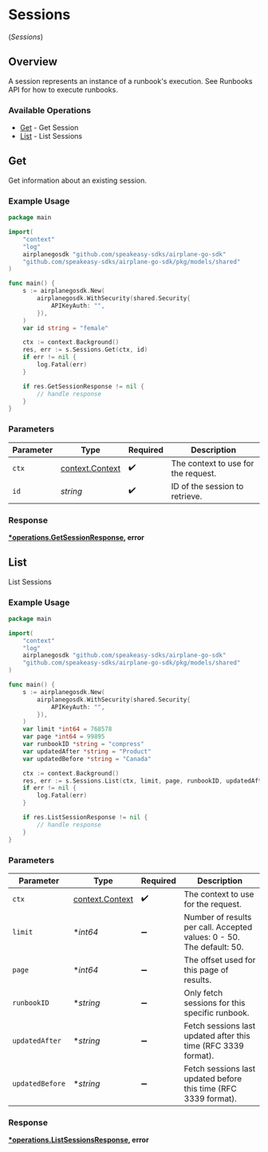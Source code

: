 # Sessions
(*Sessions*)

## Overview

A session represents an instance of a runbook's execution. See Runbooks API for how to execute runbooks.

### Available Operations

* [Get](#get) - Get Session
* [List](#list) - List Sessions

## Get

Get information about an existing session.

### Example Usage

```go
package main

import(
	"context"
	"log"
	airplanegosdk "github.com/speakeasy-sdks/airplane-go-sdk"
	"github.com/speakeasy-sdks/airplane-go-sdk/pkg/models/shared"
)

func main() {
    s := airplanegosdk.New(
        airplanegosdk.WithSecurity(shared.Security{
            APIKeyAuth: "",
        }),
    )
    var id string = "female"

    ctx := context.Background()
    res, err := s.Sessions.Get(ctx, id)
    if err != nil {
        log.Fatal(err)
    }

    if res.GetSessionResponse != nil {
        // handle response
    }
}
```

### Parameters

| Parameter                                             | Type                                                  | Required                                              | Description                                           |
| ----------------------------------------------------- | ----------------------------------------------------- | ----------------------------------------------------- | ----------------------------------------------------- |
| `ctx`                                                 | [context.Context](https://pkg.go.dev/context#Context) | :heavy_check_mark:                                    | The context to use for the request.                   |
| `id`                                                  | *string*                                              | :heavy_check_mark:                                    | ID of the session to retrieve.                        |


### Response

**[*operations.GetSessionResponse](../../models/operations/getsessionresponse.md), error**


## List

List Sessions

### Example Usage

```go
package main

import(
	"context"
	"log"
	airplanegosdk "github.com/speakeasy-sdks/airplane-go-sdk"
	"github.com/speakeasy-sdks/airplane-go-sdk/pkg/models/shared"
)

func main() {
    s := airplanegosdk.New(
        airplanegosdk.WithSecurity(shared.Security{
            APIKeyAuth: "",
        }),
    )
    var limit *int64 = 768578
    var page *int64 = 99895
    var runbookID *string = "compress"
    var updatedAfter *string = "Product"
    var updatedBefore *string = "Canada"

    ctx := context.Background()
    res, err := s.Sessions.List(ctx, limit, page, runbookID, updatedAfter, updatedBefore)
    if err != nil {
        log.Fatal(err)
    }

    if res.ListSessionResponse != nil {
        // handle response
    }
}
```

### Parameters

| Parameter                                                             | Type                                                                  | Required                                                              | Description                                                           |
| --------------------------------------------------------------------- | --------------------------------------------------------------------- | --------------------------------------------------------------------- | --------------------------------------------------------------------- |
| `ctx`                                                                 | [context.Context](https://pkg.go.dev/context#Context)                 | :heavy_check_mark:                                                    | The context to use for the request.                                   |
| `limit`                                                               | **int64*                                                              | :heavy_minus_sign:                                                    | Number of results per call. Accepted values: 0 - 50. The default: 50. |
| `page`                                                                | **int64*                                                              | :heavy_minus_sign:                                                    | The offset used for this page of results.                             |
| `runbookID`                                                           | **string*                                                             | :heavy_minus_sign:                                                    | Only fetch sessions for this specific runbook.                        |
| `updatedAfter`                                                        | **string*                                                             | :heavy_minus_sign:                                                    | Fetch sessions last updated after this time (RFC 3339 format).        |
| `updatedBefore`                                                       | **string*                                                             | :heavy_minus_sign:                                                    | Fetch sessions last updated before this time (RFC 3339 format).       |


### Response

**[*operations.ListSessionsResponse](../../models/operations/listsessionsresponse.md), error**

